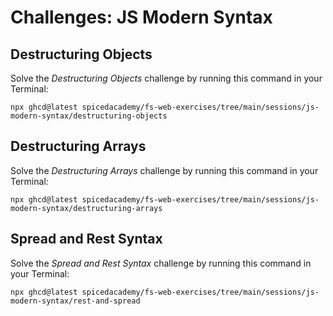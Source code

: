 # Challenges: JS Modern Syntax

## Destructuring Objects

Solve the _Destructuring Objects_ challenge by running this command in your Terminal:

```
npx ghcd@latest spicedacademy/fs-web-exercises/tree/main/sessions/js-modern-syntax/destructuring-objects
```

## Destructuring Arrays

Solve the _Destructuring Arrays_ challenge by running this command in your Terminal:

```
npx ghcd@latest spicedacademy/fs-web-exercises/tree/main/sessions/js-modern-syntax/destructuring-arrays
```

## Spread and Rest Syntax

Solve the _Spread and Rest Syntax_ challenge by running this command in your Terminal:

```
npx ghcd@latest spicedacademy/fs-web-exercises/tree/main/sessions/js-modern-syntax/rest-and-spread
```
